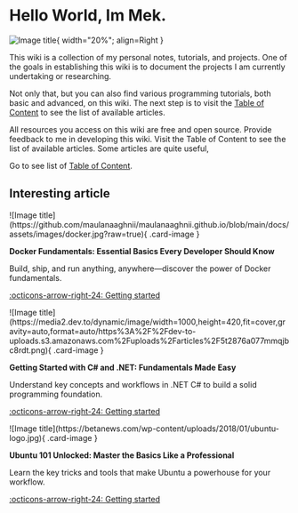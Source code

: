 #
# Hello World, Im Mek.

![Image title](https://camo.githubusercontent.com/6147cd4d44262267687c8c4c58c4b17de816c831ad846c91c2cf2807702c271a/68747470733a2f2f6d69726f2e6d656469756d2e636f6d2f76322f726573697a653a6669743a3634302f666f726d61743a776562702f302a463474382d787a2d6239385a637645482e676966){ width="20%"; align=Right }

This wiki is a collection of my personal notes, tutorials, and projects. One of the goals in establishing this wiki is to document the projects I am currently undertaking or researching.

Not only that, but you can also find various programming tutorials, both basic and advanced, on this wiki.
The next step is to visit the [Table of Content](content-list.md) to see the list of available articles.

All resources you access on this wiki are free and open source.
Provide feedback to me in developing this wiki.
Visit the Table of Content to see the list of available articles.
Some articles are quite useful,

Go to see list of [Table of Content](content-list.md).

## Interesting article

<div class="grid cards" markdown>

<div class="card" markdown>
![Image title](https://github.com/maulanaaghnii/maulanaaghnii.github.io/blob/main/docs/assets/images/docker.jpg?raw=true){ .card-image }

__Docker Fundamentals: Essential Basics Every Developer Should Know__

Build, ship, and run anything, anywhere—discover the power of Docker fundamentals.

[:octicons-arrow-right-24: Getting started](https://maulanaaghnii.github.io/wiki/docker/)
</div>

<div class="card" markdown>
![Image title](https://media2.dev.to/dynamic/image/width=1000,height=420,fit=cover,gravity=auto,format=auto/https%3A%2F%2Fdev-to-uploads.s3.amazonaws.com%2Fuploads%2Farticles%2F5t2876a077mmqjbc8rdt.png){ .card-image }

__Getting Started with C# and .NET: Fundamentals Made Easy__

Understand key concepts and workflows in .NET C# to build a solid programming foundation.

[:octicons-arrow-right-24: Getting started](#)
</div>

<div class="card" markdown>
![Image title](https://betanews.com/wp-content/uploads/2018/01/ubuntu-logo.jpg){ .card-image }

__Ubuntu 101 Unlocked: Master the Basics Like a Professional__

Learn the key tricks and tools that make Ubuntu a powerhouse for your workflow.

[:octicons-arrow-right-24: Getting started](#)
</div>

</div>
